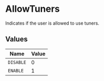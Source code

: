 # AllowTuners

Indicates if the user is allowed to use tuners.


## Values

| Name      | Value     |
| --------- | --------- |
| `DISABLE` | 0         |
| `ENABLE`  | 1         |